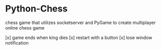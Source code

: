 # Python-Chess
chess game that utilizes socketserver and PyGame to create multiplayer online chess game

[x] game ends when king dies 
[x] restart with a button
[x] lose window notification